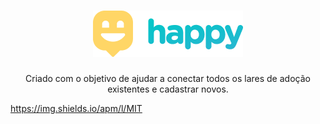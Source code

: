 <h1 align="center">
  <img src=".github/Logo.png" alt="happy" title="happy" />
</h1>

<p align="center">
  Criado com o objetivo de ajudar a conectar todos os lares de adoção existentes e cadastrar novos.
</p>

https://img.shields.io/apm/l/MIT
